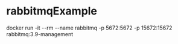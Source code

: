 # rabbitmqExample

docker run -it --rm --name rabbitmq -p 5672:5672 -p 15672:15672 rabbitmq:3.9-management
